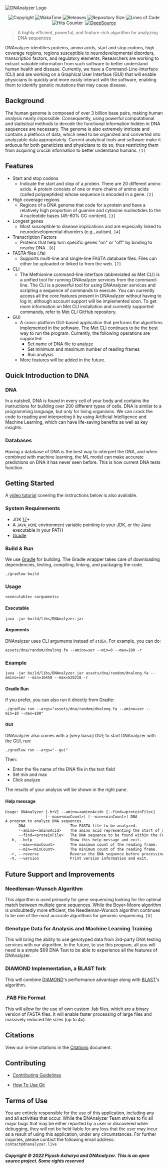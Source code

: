 ![DNAnalyzer Logo](https://user-images.githubusercontent.com/96280466/186224441-46dd2029-b9dc-4b3d-aad8-bfd1e1e62f2e.png)

<p align=center><img src="https://img.shields.io/badge/copyright-2022-blue" alt="Copyright"> <img src="https://wakatime.com/badge/github/Verisimilitude11/DNAnalyzer.svg" alt="WakaTime"> <img src="https://img.shields.io/github/v/release/VERISIMILITUDE11/DNAnalyzer" alt="Releases"> <img src="https://img.shields.io/github/repo-size/Verisimilitude11/DNAnalyzer" alt="Repository Size"> <img src="https://img.shields.io/tokei/lines/github/verisimilitude11/DNAnalyzer" alt="Lines of Code"> <img src="https://hits.dwyl.com/verisimilitude11/DNAnalyzer.svg?style=flat" alt="Hits Counter">  <img src="https://github.com/Verisimilitude11/DNAnalyzer/actions/workflows/gradle.yml/badge.svg" alt=""> <a href="https://deepsource.io/gh/Verisimilitude11/DNAnalyzer/?ref=repository-badge}"><img src="https://deepsource.io/gh/Verisimilitude11/DNAnalyzer.svg/?label=active+issues&amp;show_trend=true&amp;token=9NBX3zsf0IZ3Nii3AApiX1Wa" alt="DeepSource" title="DeepSource"></a></p>

>A highly efficient, powerful, and feature-rich algorithm for analyzing DNA sequences

DNAnalyzer identifies proteins, amino acids, start and stop codons, high coverage regions, regions susceptible to neurodevelopmental disorders, transcription factors, and regulatory elements. Researchers are working to extract valuable information from such software to better understand human health and disease. Currently, we have a Command-Line-Interface (CLI) and are working on a Graphical User Interface (GUI) that will enable physicians to quickly and more easily interact with the software, enabling them to identify genetic mutations that may cause disease.

## Background

The human genome is composed of over 3 billion base pairs, making human analysis nearly impossible. Consequently, using powerful computational and statistical methods to decode the functional information hidden in DNA sequences are necessary. The genome is also extremely intricate and contains a plethora of data, which need to be organized and converted into analyzable data appropriately. Current analytical tools and software make it arduous for both geneticists and physicians to do so, thus restricting them from acquiring crucial information to better understand humans. `[1]`

## Features

* Start and stop codons
  * Indicate the start and stop of a protein. There are 20 different amino acids. A protein consists of one or more chains of amino acids (called polypeptides) whose sequence is encoded in a gene. `[2]`
* High coverage regions
  * Regions of a DNA genome that code for a protein and have a relatively high proportion of guanine and cytosine nucleotides to the 4 nucleotide bases (45-60% GC-content). `[3]`
* Longest genes
  * Most susceptible to disease implications and are especially linked to neurodevelopmental disorders (e.g., autism). `[4]`
* Transcription Factors
  * Proteins that help turn specific genes "on" or "off" by binding to nearby DNA.. `[6]`
* FASTA files (.fa)
  * Supports multi-line and single-line FASTA database files. Files can either be uploaded or linked to from the web. `[7]`
* CLI
  * The Methionine command-line interface (abbreviated as Met CLI) is a unified tool for running DNAnalyzer services from the command-line. The CLI is a powerful tool for using DNAnalyzer services and scripting a sequence of commands to execute. You can currently access all the core features present in DNAnalyzer without having to log in, although account support will be implemented soon. To get more information on Met CLI installation and currently supported commands, refer to Met CLI GitHub repository.
* GUI
  * A cross-platform GUI-based application that performs the algorithms implemented in the software. The Met CLI continues to be the best way to run the program. Currently, the following operations are supported:
    * Set name of DNA file to analyze
    * Set minimum and maximum number of reading frames
    * Run analysis
  * More features will be added in the future.

## Quick Introduction to DNA

### DNA

In a nutshell, DNA is found in every cell of your body and contains the instructions for building over 200 different types of cells. DNA is similar to a programming language, but only for living organisms. We can crack the code to reading and interpreting it by using Artificial Intelligence and Machine Learning, which can have life-saving benefits as well as key insights.

### Databases

Having a database of DNA is the best way to interpret the DNA, and when combined with machine learning, the ML model can make accurate predictions on DNA it has never seen before. This is how current DNA tests function.

## Getting Started

A [video tutorial](https://youtu.be/dOwkInn6eDw) covering the instructions below is also available.

### System Requirements

* JDK [17](https://www.oracle.com/java/technologies/downloads/#jdk17-windows)+
* A `JAVA_HOME` environment variable pointing to your JDK, or the Java executable in your PATH
* [Gradle](https://gradle.org/install/)

### Build & Run

We use [Gradle](https://gradle.org) for building. The Gradle wrapper takes care of downloading dependencies, testing, compiling, linking, and packaging the code.

```pwsh
./gradlew build
```

### Usage

```pwsh
<executable> <arguments>
```

#### Executable

```pwsh
java -jar build/libs/DNAnalyzer.jar
```

#### Arguments

DNAnalyzer uses CLI arguments instead of `stdin`. For example, you can do:

```pwsh
assets/dna/random/dnalong.fa --amino=ser --min=0 --max=100 -r
```

### Example

```pwsh
java -jar build/libs/DNAnalyzer.jar assets/dna/random/dnalong.fa --amino=ser --min=16450 --max=520218 -r
```

#### Gradle Run

If you prefer, you can also run it directly from Gradle:

```pwsh
./gradlew run --args="assets/dna/random/dnalong.fa --amino=ser --min=10 --max=100"
```

#### GUI

DNAnalyzer also comes with a (very basic) GUI; to start DNAnalyzer with the GUI, run:

```pwsh
./gradlew run --args="--gui"
```

Then:

* Enter the file name of the DNA file in the text field
* Set min and max
* Click analyze

The results of your analysis will be shown in the right pane.

#### Help message

```txt
Usage: DNAnalyzer [-hrV] --amino=<aminoAcid> [--find=<proteinFile>]
                  [--max=<maxCount>] [--min=<minCount>] DNA
A program to analyze DNA sequences.
      DNA                    The FASTA file to be analyzed.
      --amino=<aminoAcid>    The amino acid representing the start of a gene.
      --find=<proteinFile>   The DNA sequence to be found within the FASTA file.
  -h, --help                 Show this help message and exit.
      --max=<maxCount>       The maximum count of the reading frame.
      --min=<minCount>       The minimum count of the reading frame.
  -r, --reverse              Reverse the DNA sequence before processing.
  -V, --version              Print version information and exit.
```

## Future Support and Improvements

### Needleman-Wunsch Algorithm

This algorithm is used primarily for gene sequencing looking for the optimal match between multiple gene sequences. While the Boyer-Moore algorithm is undoubtedly more efficient, the Needleman-Wunsch algorithm continues to be one of the most accurate algorithms for genomic sequencing. `[8]`

### Genotype Data for Analysis and Machine Learning Training

This will bring the ability to use genotyped data from 3rd-party DNA testing services with our algorithm. In the future, to use this program, all you will need is a simple $99 DNA Test to be able to experience all the features of DNAnalyzer.

### DIAMOND Implementation, a BLAST fork

This will combine [DIAMOND](https://github.com/bbuchfink/diamond)'s performance advantage along with [BLAST](https://blast.ncbi.nlm.nih.gov/Blast.cgi")'s algorithm.

### .FAB File Format

This will allow for the use of own custom .fab files, which are a binary version of FASTA files. It will enable faster processing of large files and massively reduced file sizes (up to 4x).

## Citations

View our in-line citations in the [Citations](docs/citations.md) document.

## Contributing

* [Contributing Guidelines](https://github.com/Verisimilitude11/DNAnalyzer/blob/main/docs/Contribution%20Guideline/Contribution_Guideline.md)

* [How To Use Git](https://github.com/Verisimilitude11/DNAnalyzer/blob/main/docs/contributing/CONTRIBUTING.md)

## Terms of Use

You are entirely responsible for the use of this application, including any and all activities that occur. While the DNAnalyzer Team strives to fix all major bugs that may be either reported by a user or discovered while debugging, they will not be held liable for any loss that the user may incur as a result of using this application, under any circumstances. For further inquiries, please contact the following email address: `contact@dnanalyzer.live`

##### Copyright © 2022 Piyush Acharya and DNAnalyzer. This is an open source project. Some rights reserved
